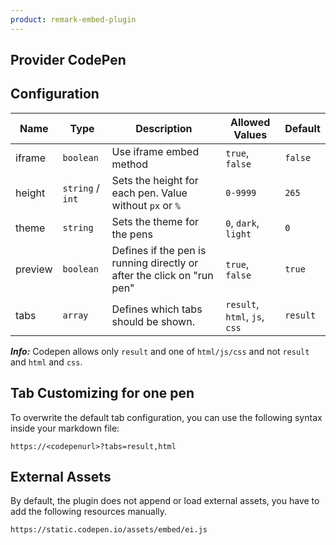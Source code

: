 ```yaml
---
product: remark-embed-plugin
---
```

## Provider CodePen

## Configuration

| Name    | Type             | Description      | Allowed Values                | Default  |
| ------- | ---------------- | ------------------------------------------ | ----------------------------- | -------- |
| iframe  | `boolean`        | Use iframe embed method                        | `true`, `false` | `false`  |
| height  | `string` / `int` | Sets the height for each pen. Value without `px` or `%`   | `0-9999` | `265` |
| theme   | `string`         | Sets the theme for the pens             | `0`, `dark`, `light` | `0` |
| preview | `boolean`        | Defines if the pen is running directly or after the click on "run pen" | `true`, `false` | `true` |
| tabs    | `array`          | Defines which tabs should be shown. | `result`, `html`, `js`, `css` | `result` |

***Info:*** Codepen allows only `result` and one of `html/js/css` and not `result` and `html` and `css`.

## Tab Customizing for one pen

To overwrite the default tab configuration, you can use the following syntax inside your markdown file:

```
https://<codepenurl>?tabs=result,html
```

## External Assets

By default, the plugin does not append or load external assets, you have to add the following resources manually.

```
https://static.codepen.io/assets/embed/ei.js
```
